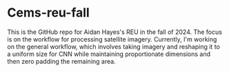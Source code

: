 # Cems-reu-fall

This is the GitHub repo for Aidan Hayes's REU in the fall of 2024. The focus is on the workflow for processing satellite imagery. Currently, I'm working on the general workflow, which involves taking imagery and reshaping it to a uniform size for CNN while maintaining proportionate dimensions and then zero padding the remaining area. 
